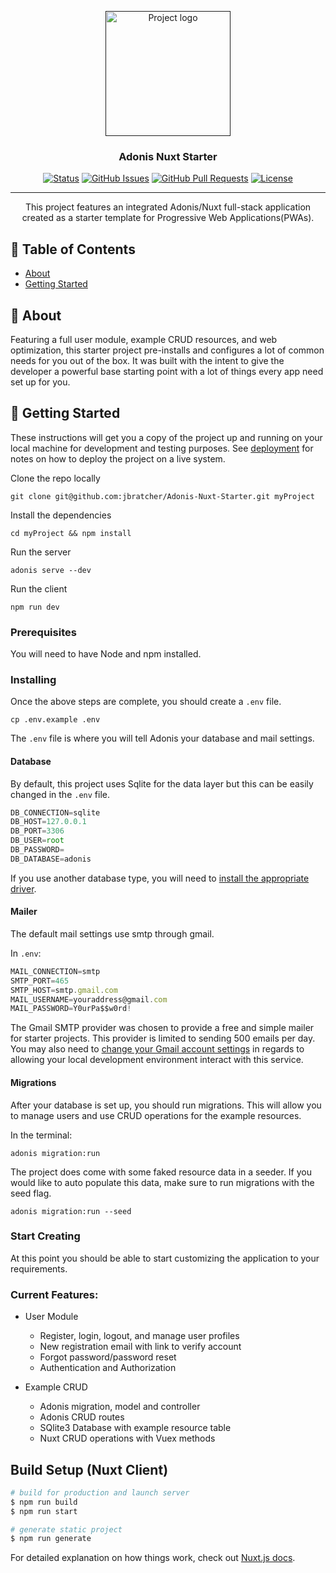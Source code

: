 <p align="center">
  <a href="" rel="noopener">
 <img width=200px height=200px src="https://i.imgur.com/bjkY5NF.png" alt="Project logo"></a>
</p>

<h3 align="center">Adonis Nuxt Starter</h3>

<div align="center">

[![Status](https://img.shields.io/badge/status-active-success.svg)]()
[![GitHub Issues](https://img.shields.io/github/issues/jbratcher/Adonis-Nuxt-Starter.svg)](https://github.com/jbratcher/Adonis-Nuxt-Starter/issues)
[![GitHub Pull Requests](https://img.shields.io/github/issues-pr/jbratcher/Adonis-Nuxt-Starter.svg)](https://github.com/jbratcher/Adonis-Nuxt-Starter/pulls)
[![License](https://img.shields.io/badge/license-MIT-blue.svg)](/LICENSE)

</div>

---

<p align="center"> This project features an integrated Adonis/Nuxt full-stack application created as a starter template for Progressive Web Applications(PWAs).
    <br> 
</p>

## 📝 Table of Contents

- [About](#about)
- [Getting Started](#getting_started)

## 🧐 About <a name = "about"></a>

Featuring a full user module, example CRUD resources, and web optimization, this starter project pre-installs and configures a lot of common needs for you out of the box. It was built with the intent to give the developer a powerful base starting point with a lot of things every app need set up for you.

## 🏁 Getting Started <a name = "getting_started"></a>

These instructions will get you a copy of the project up and running on your local machine for development and testing purposes. See [deployment](#deployment) for notes on how to deploy the project on a live system.

Clone the repo locally

`git clone git@github.com:jbratcher/Adonis-Nuxt-Starter.git myProject`

Install the dependencies

`cd myProject && npm install`

Run the server

`adonis serve --dev`

Run the client

`npm run dev`

### Prerequisites

You will need to have Node and npm installed.

### Installing

Once the above steps are complete, you should create a `.env` file.

`cp .env.example .env`

The `.env` file is where you will tell Adonis your database and mail settings.

#### Database

By default, this project uses Sqlite for the data layer but this can be easily changed in the `.env` file.

```js
DB_CONNECTION=sqlite
DB_HOST=127.0.0.1
DB_PORT=3306
DB_USER=root
DB_PASSWORD=
DB_DATABASE=adonis
```

If you use another database type, you will need to [install the appropriate driver](https://adonisjs.com/docs/4.1/database#_supported_databases).

#### Mailer

The default mail settings use smtp through gmail.

In `.env`:

```js
MAIL_CONNECTION=smtp
SMTP_PORT=465
SMTP_HOST=smtp.gmail.com
MAIL_USERNAME=youraddress@gmail.com
MAIL_PASSWORD=Y0urPa$$w0rd!
```

The Gmail SMTP provider was chosen to provide a free and simple mailer for starter projects. This provider is limited to sending 500 emails per day. You may also need to [change your Gmail account settings](https://hotter.io/docs/email-accounts/secure-app-gmail/) in regards to allowing your local development environment interact with this service.

#### Migrations

After your database is set up, you should run migrations. This will allow you to manage users and use CRUD operations for the example resources.

In the terminal:

`adonis migration:run`

The project does come with some faked resource data in a seeder. If you would like to auto populate this data, make sure to run migrations with the seed flag.

`adonis migration:run --seed`

### Start Creating

At this point you should be able to start customizing the application to your requirements.

### Current Features:

- User Module

  - Register, login, logout, and manage user profiles
  - New registration email with link to verify account
  - Forgot password/password reset
  - Authentication and Authorization

- Example CRUD

  - Adonis migration, model and controller
  - Adonis CRUD routes
  - SQlite3 Database with example resource table
  - Nuxt CRUD operations with Vuex methods

## Build Setup (Nuxt Client)

```bash
# build for production and launch server
$ npm run build
$ npm run start

# generate static project
$ npm run generate
```

For detailed explanation on how things work, check out [Nuxt.js docs](https://nuxtjs.org).
